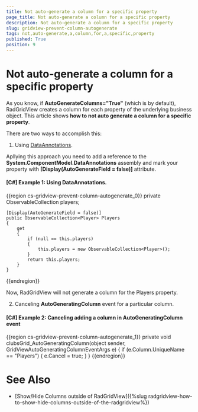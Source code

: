 ```yaml
---
title: Not auto-generate a column for a specific property
page_title: Not auto-generate a column for a specific property
description: Not auto-generate a column for a specific property
slug: gridview-prevent-column-autogenerate
tags: not,auto-generate,a,column,for,a,specific,property
published: True
position: 9
---
```


# Not auto-generate a column for a specific property

As you know, if __AutoGenerateColumns="True"__ (which is by default), RadGridView creates a column for each property of the underlying business object. This article shows __how to not auto generate a column for a specific property__.

There are two ways to accomplish this:

1. Using [DataAnnotations](http://msdn.microsoft.com/en-us/library/system.componentmodel.dataannotations.aspx?appId=Dev10IDEF1&l=EN-US&k=k(SYSTEM.COMPONENTMODEL.DATAANNOTATIONS.DISPLAYATTRIBUTE.AUTOGENERATEFIELD);k(AUTOGENERATEFIELD);k(TargetFrameworkMoniker-)).

Apllying this approach you need to add a reference to the __System.ComponentModel.DataAnnotations__ assembly and mark your property with __[Display(AutoGenerateField = false)]__ attribute.

#### __[C#] Example 1: Using DataAnnotations.__

{{region cs-gridview-prevent-column-autogenerate_0}}
	private ObservableCollection<Player> players;
	
	[Display(AutoGenerateField = false)]
	public ObservableCollection<Player> Players
	{
	    get
	    {
	        if (null == this.players)
	        {
	            this.players = new ObservableCollection<Player>();
	        }
	        return this.players;
	    }
	}
{{endregion}}

Now, RadGridView will not generate a column for the Players property. 

2. Canceling __AutoGeneratingColumn__ event for a particular column.

#### __[C#] Example 2: Canceling adding a column in AutoGeneratingColumn event__

{{region cs-gridview-prevent-column-autogenerate_1}}
	private void clubsGrid_AutoGeneratingColumn(object sender, GridViewAutoGeneratingColumnEventArgs e)
	{
	    if (e.Column.UniqueName == "Players")
	    {
	        e.Cancel = true;
	    }
	}
{{endregion}}

# See Also

 * [Show/Hide Columns outside of RadGridView]({%slug radgridview-how-to-show-hide-columns-outside-of-the-radgridview%})






